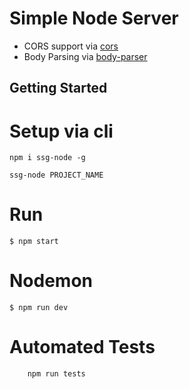 Simple Node Server
==================================

- CORS support via [cors](https://github.com/troygoode/node-cors)
- Body Parsing via [body-parser](https://github.com/expressjs/body-parser)

Getting Started
---------------

# Setup via cli

```npm i ssg-node -g```

```ssg-node PROJECT_NAME```

# Run
```$ npm start```

# Nodemon
```$ npm run dev```

# Automated Tests
```
    npm run tests
```
